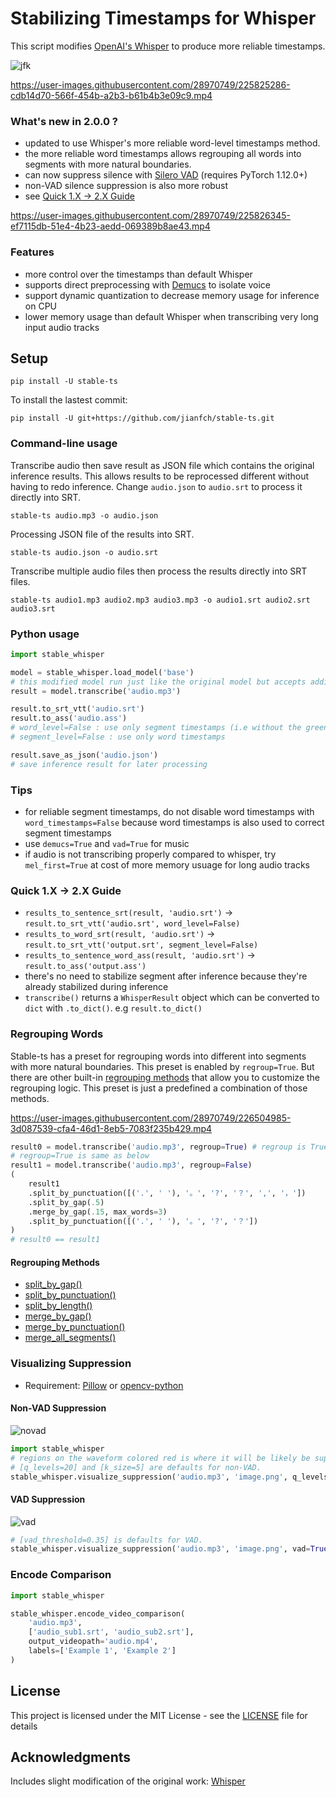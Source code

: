 # Stabilizing Timestamps for Whisper

This script modifies [OpenAI's Whisper](https://github.com/openai/whisper) to produce more reliable timestamps.

![jfk](https://user-images.githubusercontent.com/28970749/225825244-f3df9607-91ab-4011-a333-7e3ae94da08f.PNG)

https://user-images.githubusercontent.com/28970749/225825286-cdb14d70-566f-454b-a2b3-b61b4b3e09c9.mp4

### What's new in 2.0.0 ?
- updated to use Whisper's more reliable word-level timestamps method. 
- the more reliable word timestamps allows regrouping all words into segments with more natural boundaries.
- can now suppress silence with [Silero VAD](https://github.com/snakers4/silero-vad) (requires PyTorch 1.12.0+)
- non-VAD silence suppression is also more robust 
- see [Quick 1.X → 2.X Guide](#quick-1x--2x-guide)

https://user-images.githubusercontent.com/28970749/225826345-ef7115db-51e4-4b23-aedd-069389b8ae43.mp4

### Features
- more control over the timestamps than default Whisper
- supports direct preprocessing with [Demucs](https://github.com/facebookresearch/demucs) to isolate voice
- support dynamic quantization to decrease memory usage for inference on CPU
- lower memory usage than default Whisper when transcribing very long input audio tracks

## Setup
```
pip install -U stable-ts
```

To install the lastest commit:
```
pip install -U git+https://github.com/jianfch/stable-ts.git
```

### Command-line usage
Transcribe audio then save result as JSON file which contains the original inference results. 
This allows results to be reprocessed different without having to redo inference.
Change `audio.json` to `audio.srt` to process it directly into SRT.
```commandline
stable-ts audio.mp3 -o audio.json
```
Processing JSON file of the results into SRT.
```commandline
stable-ts audio.json -o audio.srt
```
Transcribe multiple audio files then process the results directly into SRT files.
```commandline
stable-ts audio1.mp3 audio2.mp3 audio3.mp3 -o audio1.srt audio2.srt audio3.srt
```

### Python usage
```python
import stable_whisper

model = stable_whisper.load_model('base')
# this modified model run just like the original model but accepts additional arguments
result = model.transcribe('audio.mp3')

result.to_srt_vtt('audio.srt')
result.to_ass('audio.ass')
# word_level=False : use only segment timestamps (i.e without the green highlight)
# segment_level=False : use only word timestamps

result.save_as_json('audio.json')
# save inference result for later processing
```

### Tips
- for reliable segment timestamps, do not disable word timestamps with `word_timestamps=False` because word timestamps is also used to correct segment timestamps
- use `demucs=True` and `vad=True` for music
- if audio is not transcribing properly compared to whisper, try `mel_first=True` at cost of more memory usuage for long audio tracks

### Quick 1.X → 2.X Guide
- `results_to_sentence_srt(result, 'audio.srt')` → `result.to_srt_vtt('audio.srt', word_level=False)` 
- `results_to_word_srt(result, 'audio.srt')` → `result.to_srt_vtt('output.srt', segment_level=False)`
- `results_to_sentence_word_ass(result, 'audio.srt')` → `result.to_ass('output.ass')`
- there's no need to stabilize segment after inference because they're already stabilized during inference
- `transcribe()` returns a `WhisperResult` object which can be converted to `dict` with `.to_dict()`. e.g `result.to_dict()`

### Regrouping Words
Stable-ts has a preset for regrouping words into different into segments with more natural boundaries. 
This preset is enabled by `regroup=True`. But there are other built-in [regrouping methods](#regrouping-methods) that allow you to customize the regrouping logic. 
This preset is just a predefined a combination of those methods.

https://user-images.githubusercontent.com/28970749/226504985-3d087539-cfa4-46d1-8eb5-7083f235b429.mp4

```python
result0 = model.transcribe('audio.mp3', regroup=True) # regroup is True by default
# regroup=True is same as below
result1 = model.transcribe('audio.mp3', regroup=False)
(
    result1
    .split_by_punctuation([('.', ' '), '。', '?', '？', ',', '，'])
    .split_by_gap(.5)
    .merge_by_gap(.15, max_words=3)
    .split_by_punctuation([('.', ' '), '。', '?', '？'])
)
# result0 == result1
```
#### Regrouping Methods
- [split_by_gap()](https://github.com/jianfch/stable-ts/blob/7c6953526dce5d9058b23e8d0c223272bf808be7/stable_whisper/result.py#L526-L543)
- [split_by_punctuation()](https://github.com/jianfch/stable-ts/blob/7c6953526dce5d9058b23e8d0c223272bf808be7/stable_whisper/result.py#L579-L595)
- [split_by_length()](https://github.com/jianfch/stable-ts/blob/7c6953526dce5d9058b23e8d0c223272bf808be7/stable_whisper/result.py#L637-L658)
- [merge_by_gap()](https://github.com/jianfch/stable-ts/blob/7c6953526dce5d9058b23e8d0c223272bf808be7/stable_whisper/result.py#L547-L573)
- [merge_by_punctuation()](https://github.com/jianfch/stable-ts/blob/7c6953526dce5d9058b23e8d0c223272bf808be7/stable_whisper/result.py#L599-L624)
- [merge_all_segments()](https://github.com/jianfch/stable-ts/blob/7c6953526dce5d9058b23e8d0c223272bf808be7/stable_whisper/result.py#L630-L633)

### Visualizing Suppression
- Requirement: [Pillow](https://github.com/python-pillow/Pillow) or [opencv-python](https://github.com/opencv/opencv-python)
#### Non-VAD Suppression

![novad](https://user-images.githubusercontent.com/28970749/225825408-aca63dbf-9571-40be-b399-1259d98f93be.png)

```python
import stable_whisper
# regions on the waveform colored red is where it will be likely be suppressed and marked to as silent
# [q_levels=20] and [k_size=5] are defaults for non-VAD.
stable_whisper.visualize_suppression('audio.mp3', 'image.png', q_levels=20, k_size = 5) 
```
#### VAD Suppression

![vad](https://user-images.githubusercontent.com/28970749/225825446-980924a5-7485-41e1-b0d9-c9b069d605f2.png)

```python
# [vad_threshold=0.35] is defaults for VAD.
stable_whisper.visualize_suppression('audio.mp3', 'image.png', vad=True, vad_threshold=0.35)
```

### Encode Comparison 
```python
import stable_whisper

stable_whisper.encode_video_comparison(
    'audio.mp3', 
    ['audio_sub1.srt', 'audio_sub2.srt'], 
    output_videopath='audio.mp4', 
    labels=['Example 1', 'Example 2']
)
```



## License
This project is licensed under the MIT License - see the [LICENSE](LICENSE) file for details

## Acknowledgments
Includes slight modification of the original work: [Whisper](https://github.com/openai/whisper)
